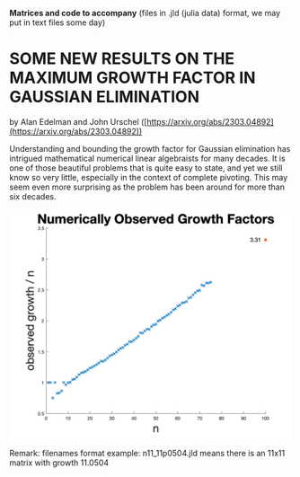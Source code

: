 **Matrices and code to accompany** (files in .jld (julia data) format, we may put in text files some day)

# SOME NEW RESULTS ON THE MAXIMUM GROWTH FACTOR IN GAUSSIAN ELIMINATION
by Alan Edelman and John Urschel
([https://arxiv.org/abs/2303.04892](https://arxiv.org/abs/2303.04892))

Understanding  and bounding the growth factor for Gaussian elimination has 
intrigued mathematical numerical linear algebraists for many decades.  It is one of those
beautiful problems that is quite easy to state, and yet we still know so very little,
especially in the context of complete pivoting.  This may seem even more surprising
as the problem has been around for more than six decades.

![plot](./growthratio.png)

Remark: filenames format example: n11_11p0504.jld  means there is an 11x11 matrix with growth 11.0504 
